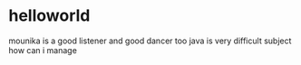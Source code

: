 # helloworld
mounika is a good listener and good dancer too 
java is very difficult subject how can i manage
